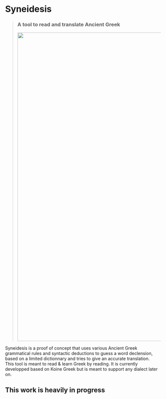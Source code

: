 # Syneidesis

> ### A tool to read and translate Ancient Greek
>
> <img src="https://github.com/Akronae/syneidesis/blob/v1/res/marketing/iphone_x-min.png?raw=true" width="1000">

Syneidesis is a proof of concept that uses various Ancient Greek grammatical rules and syntactic deductions to guess a word declension, based on a limited dictionnary and tries to give an accurate translation.  
This tool is meant to read & learn Greek by reading.
It is currently developped based on Koine Greek but is meant to support any dialect later on.

## This work is heavily in progress

